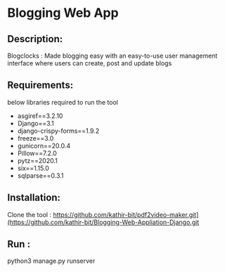# Blogging Web App

## Description:
Blogclocks :
          Made blogging easy with an easy-to-use user management interface where users can create, post and update blogs

## Requirements:
below libraries required to run the tool

- asgiref==3.2.10
- Django==3.1
- django-crispy-forms==1.9.2
- freeze==3.0
- gunicorn==20.0.4
- Pillow==7.2.0
- pytz==2020.1
- six==1.15.0
- sqlparse==0.3.1

## Installation:
Clone the tool : https://github.com/kathir-bit/pdf2video-maker.git](https://github.com/kathir-bit/Blogging-Web-Appliation-Django.git

## Run :
python3 manage.py runserver 
             
             

